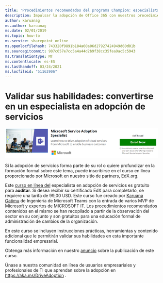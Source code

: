 ```yaml
---
title: 'Procedimientos recomendados del programa Champion: especialista en adopción de servicios'
description: Impulsar la adopción de Office 365 con nuestros procedimientos recomendados del Programa de campeones
author: karuanag
ms.author: karuanag
ms.date: 02/01/2019
ms.topic: how-to
ms.service: sharepoint online
ms.openlocfilehash: 743320f9891b184a60a06d27927424949d60d01b
ms.sourcegitcommit: 907c657e7cc5a4a44d2b9f38cc35fea9ac5c5943
ms.translationtype: MT
ms.contentlocale: es-ES
ms.lasthandoff: 03/24/2021
ms.locfileid: "51162906"
---
```

# <a name="validate-your-skills---become-a-service-adoption-specialist"></a>Validar sus habilidades: convertirse en un especialista en adopción de servicios

![Curso de especialista en adopción de servicios](media/champs_sascourse.png)

Si la adopción de servicios forma parte de su rol o quiere profundizar en la formación formal sobre este tema, puede inscribirse en el curso en línea proporcionado por Microsoft en nuestro sitio de partners, EdX.org. 

Este [curso en línea del](/learn/paths/m365-service-adoption/) especialista en adopción de servicios es gratuito para **auditar**.  Si desea recibir su certificado EdX para completarlo, se requiere una tarifa de 99,00 USD.  Este curso fue creado por [Karuana Gatimu](https://linkedin.com/in/karuanagatimu) de Ingeniería de Microsoft Teams con la entrada de varios MVP de Microsoft y expertos de MICROSOFT IT.  Los procedimientos recomendados contenidos en el mismo se han recopilado a partir de la observación del sector en su conjunto y son gratuitos para una educación formal de administración de cambios de la organización.  

En este curso se incluyen instrucciones prácticas, herramientas y contenido adicional que le permitirán validar sus habilidades en esta importante funcionalidad empresarial.  

Obtenga más información en nuestro [anuncio](https://aka.ms/AdoptionCertAnnouncement) sobre la publicación de este curso. 

Únase a nuestra comunidad en línea de usuarios empresariales y profesionales de TI que aprendan sobre la adopción en https://aka.ms/DriveAdoption .